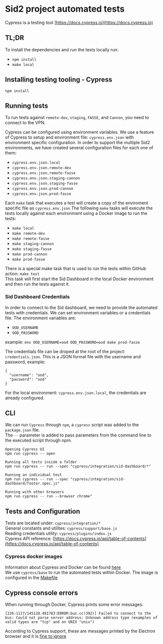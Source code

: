 # Sid2 project automated tests

Cypress is a testing tool [https://docs.cypress.io](https://docs.cypress.io)

## TL;DR
To install the dependencies and run the tests locally run:
 * `npm install`
 * `make local`

## Installing testing tooling - Cypress
`npm install`

## Running tests
To run tests against `remote-dev`, `staging`, `FASSE`, and `Cannon`, you need to connect to the VPN.

Cypress can be configured using environment variables. We use a feature of Cypress to setup and environment file: `cypress.env.json` with environment specific configuration. In order to support the multiple Sid2 environments, we have created several configuration files for each one of them:
 * `cypress.env.json.local`
 * `cypress.env.json.remote-dev`
 * `cypress.env.json.remote-fasse`
 * `cypress.env.json.staging-cannon`
 * `cypress.env.json.staging-fasse`
 * `cypress.env.json.prod-cannon`
 * `cypress.env.json.prod-fasse`

 Each `make` task that executes a test will create a copy of the enviroment specific file as `cypress.env.json`
 The following `make` tasks will execute the tests locally against each environment using a Docker image to run the tests:
  * `make local`
  * `make remote-dev`
  * `make remote-fasse`
  * `make staging-cannon`
  * `make staging-fasse`
  * `make prod-cannon`
  * `make prod-fasse`

  There is a special make task that is used to run the tests within GitHub action: `make test`  
  This task will first start the Sid Dashboard in the local Docker environment and then run the tests against it.

### Sid Dashboard Credentials
In order to connect to the Sid dashboard, we need to provide the automated tests with credentials. We can set environment variables or a credentials file. The environment variables are:
 * `OOD_USERNAME`
 * `OOD_PASSWORD`

 example: `env OOD_USERNAME=ood OOD_PASSWORD=ood make prod-fasse`

 The credentials file can be droped at the root of the project: `credentials.json`. This is a JSON format file with the username and password, example:
```
{
  "username": "ood",
  "password": "ood"
}
```

For the local environment: `cypress.env.json.local`, the credentials are already configured.

## CLI
We can run `Cypress` through `npm`, a `cypress` script was added to the `package.json` file.  
The `--` parameter is added to pass parameters from the command line to the executed script through npm.

```
Opening Cypress UI
npm run cypress -- open

Running all tests inside a folder
npm run cypress -- run --spec "cypress/integration/sid-dashboard/*"

Running an individual test
npm run cypress -- run --spec "cypress/integration/sid-dashboard/footer.spec.js"

Running with other browsers
npm run cypress -- run --browser chrome"
```

## Tests and Configuration
Tests are located under: `cypress/integration/*`  
General constants and utilites: `cypress/support/base.js`  
Reading credentials utility: `cypress/plugins/index.js`  
Cypress API reference: [https://docs.cypress.io/api/table-of-contents](https://docs.cypress.io/api/table-of-contents)

### Cypress docker images
Information about Cypress and Docker can be found [here](https://docs.cypress.io/examples/examples/docker#Images)  
We use `cypress/base` to run the automated tests within Docker. The image is configured in the [Makefile](Makefile)

## Cypress console errors
When running through Docker, Cypress prints some error messages:
```
[226:1117/145128.491783:ERROR:bus.cc(392)] Failed to connect to the bus: Could not parse server address: Unknown address type (examples of valid types are "tcp" and on UNIX "unix")
```

According to Cypress support, these are messages printed by the Electron browser and it is [fine to ignore](https://github.com/cypress-io/cypress/issues/4925)
